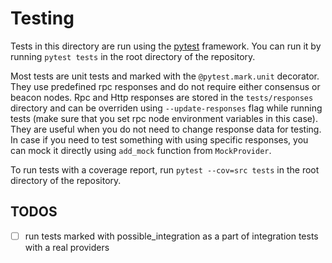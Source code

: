 # Testing

Tests in this directory are run using the [pytest](https://docs.pytest.org/en/latest/) framework.
You can run it by running `pytest tests` in the root directory of the repository.

Most tests are unit tests and marked with the `@pytest.mark.unit` decorator.
They use predefined rpc responses and do not require either consensus or beacon nodes.
Rpc and Http responses are stored in the `tests/responses` directory 
and can be overriden using `--update-responses` flag while running tests (make sure that you set rpc node environment variables in this case).
They are useful when you do not need to change response data for testing.
In case if you need to test something with using specific responses, you can mock it directly using `add_mock` function from `MockProvider`.

To run tests with a coverage report, run `pytest --cov=src tests` in the root directory of the repository.

## TODOS
- [ ] run tests marked with possible_integration as a part of integration tests with a real providers
